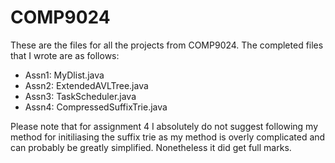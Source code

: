 # COMP9024
These are the files for all the projects from COMP9024. The completed files that I wrote are as follows:

- Assn1: MyDlist.java
- Assn2: ExtendedAVLTree.java
- Assn3: TaskScheduler.java
- Assn4: CompressedSuffixTrie.java
 
Please note that for assignment 4 I absolutely do not suggest following my method for initiliasing the suffix trie as my method is overly complicated and can probably be greatly simplified. Nonetheless it did get full marks.
